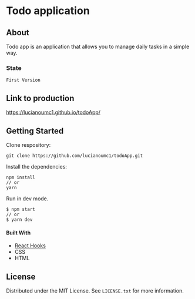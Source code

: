 # Todo application
## About
Todo app is an application that allows you to manage daily tasks in a simple way.
### State
``` First Version ```
## Link to production
https://lucianoumc1.github.io/todoApp/
## Getting Started 
Clone respository:
```
git clone https://github.com/lucianoumc1/todoApp.git
```

Install the dependencies:
```
npm install
// or
yarn
```

Run in dev mode.
```
$ npm start
// or
$ yarn dev
```
#### Built With
+ [React Hooks](https://es.reactjs.org/)
+ CSS 
+ HTML 

## License
Distributed under the MIT License. See `LICENSE.txt` for more information.
